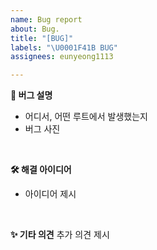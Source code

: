 ```yaml
---
name: Bug report
about: Bug.
title: "[BUG]"
labels: "\U0001F41B BUG"
assignees: eunyeong1113

---
```


**🐛 버그 설명**
- 어디서, 어떤 루트에서 발생했는지
- 버그 사진
<br>

**🛠 해결 아이디어**
- 아이디어 제시
<br>

**✨ 기타 의견**
추가 의견 제시
<br>
